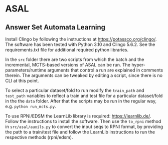 # ASAL
Answer Set Automata Learning
----------------------------

Install Clingo by following the instructions at https://potassco.org/clingo/. The software has been tested with Python 3.10 and Clingo 5.6.2. See the requirements.txt file for additional required python libraries.

In the ```src``` folder there are two scripts from which the batch and the incremental, MCTS-based versions of ASAL can be run. The hyper-parameters/runtime arguments that control a run are explained in comments therein. The arguments can be tweaked by editing a script, since there is no CLI at this point. 

To select a particular dataset/fold to run modify the ```train_path``` and ```test_path``` variables to reflect a train and test file for a particular dataset/fold in the the ```data``` folder. After that the scripts may be run in the regular way, e.g. ```python run_mcts.py```.

To use RPNI/EDSM the LearnLib library is required: https://learnlib.de/. Follow the instructions to install the software. Then use the ```to_rpni``` method in ```src/asal/auxils.py``` to convert the input seqs to RPNI format, by providing the path to a train/test file and follow the LearnLib instructions to run the respective methods (rpni/edsm).
